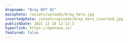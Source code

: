 ```yaml
---
dropname: "Bray NFT 02"
mainphoto: /assets/uploads/bray_hero.jpg
invertedphoto: /assets/uploads/bray_hero_inverted.jpg
publishDate: 2021 12 18 12:12:3
hyperlink: https://opensea.io/
featured: false
---
```

